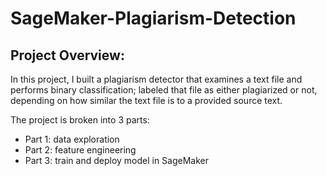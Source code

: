 # SageMaker-Plagiarism-Detection

## Project Overview:
In this project, I built a plagiarism detector that examines a text file and performs binary classification; labeled that file as either plagiarized or not, depending on how similar the text file is to a provided source text.

The project is broken into 3 parts: 
- Part 1: data exploration
- Part 2: feature engineering
- Part 3: train and deploy model in SageMaker
